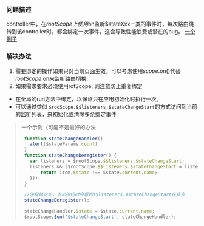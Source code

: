 ### 问题描述

controller中，在$rootScope上使用$on监听$stateXxx一类的事件时，每次路由跳转到该controller时，都会绑定一次事件，这会导致性能浪费或潜在的bug。
[一个例子](https://codepen.io/princewck/pen/JyZVvq)

### 解决办法
1. 需要绑定的操作如果只对当前页面生效，可以考虑使用$scope.$on()代替$rootScope.$on来监听路由切换;
2. 如果需求要求必须使用rotScope, 则注意防止重复绑定
  - 在全局的run方法中绑定，以保证只在应用初始化时执行一次。
  - 可以通过类似 `$rooScope.$$listeners.$stateChangeStart`的方式访问到当前的监听列表，来初始化或清除多余绑定事件

>一个示例（可能不是最好的办法
> ```javascript
>  function stateChangeHandler()
>    alert($stateParams.count)
>  }
>  function stateChangeDeregister() {
>    var listeners = $rootScope.$$listeners.$stateChangeStart;
>    listeners && ($rootScope.$$listeners.$stateChangeStart = listeners.filter(function (item) {
>        return item.$state !== $state.current.name;
>    }));
>  }
>
>  //注释掉这句，点击按钮时会看到$$listeners.$stateChangeStart在变多
>  stateChangeDeregister();
>
>  stateChangeHandler.$state = $state.current.name;
>  $rootScope.$on('$stateChangeStart', stateChangeHandler);
> ```

